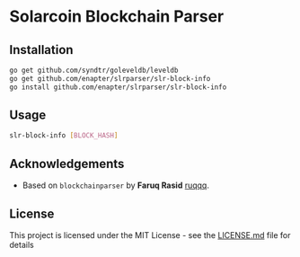 # Solarcoin Blockchain Parser

## Installation

```bash
go get github.com/syndtr/goleveldb/leveldb
go get github.com/enapter/slrparser/slr-block-info
go install github.com/enapter/slrparser/slr-block-info
```

## Usage

```bash
slr-block-info [BLOCK_HASH]
```

## Acknowledgements

* Based on `blockchainparser` by **Faruq Rasid** [ruqqq](https://github.com/ruqqq).

## License

This project is licensed under the MIT License - see the [LICENSE.md](LICENSE.md) file for details
